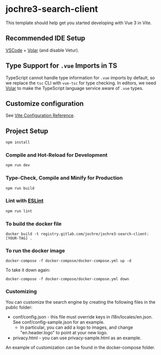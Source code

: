 # jochre3-search-client

This template should help get you started developing with Vue 3 in Vite.

## Recommended IDE Setup

[VSCode](https://code.visualstudio.com/) + [Volar](https://marketplace.visualstudio.com/items?itemName=Vue.volar) (and disable Vetur).

## Type Support for `.vue` Imports in TS

TypeScript cannot handle type information for `.vue` imports by default, so we replace the `tsc` CLI with `vue-tsc` for type checking. In editors, we need [Volar](https://marketplace.visualstudio.com/items?itemName=Vue.volar) to make the TypeScript language service aware of `.vue` types.

## Customize configuration

See [Vite Configuration Reference](https://vitejs.dev/config/).

## Project Setup

```sh
npm install
```

### Compile and Hot-Reload for Development

```sh
npm run dev
```

### Type-Check, Compile and Minify for Production

```sh
npm run build
```

### Lint with [ESLint](https://eslint.org/)

```sh
npm run lint
```

### To build the docker file

```
docker build -t registry.gitlab.com/jochre/jochre3-search-client:[YOUR-TAG] .
```

### To run the docker image

```
docker-compose -f docker-compose/docker-compose.yml up -d
```

To take it down again:

```
docker-compose -f docker-compose/docker-compose.yml down
```

### Customizing

You can customize the search engine by creating the following files in the public folder:

- conf/config.json - this file must override keys in i18n/locales/en.json. See conf/config-sample.json for an example.
  - In particular, you can add a logo to images, and change "en.header.logo" to point at your new logo.
- privacy.html - you can use privacy-sample.html as an example.

An example of customization can be found in the docker-compose folder.
